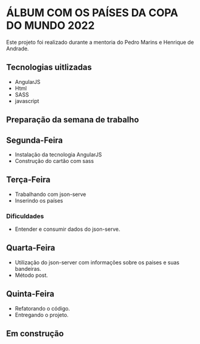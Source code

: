 # ÁLBUM COM OS PAÍSES DA COPA DO MUNDO 2022

Este projeto foi realizado durante a mentoria do Pedro Marins e Henrique de Andrade.

## Tecnologias uitlizadas

- AngularJS
- Html
- SASS
- javascript

## Preparação da semana de trabalho

## Segunda-Feira

- Instalação da tecnologia AngularJS
- Construção do cartão com sass

## Terça-Feira

- Trabalhando com json-serve
- Inserindo os países

### Dificuldades

- Entender e consumir dados do json-serve.

## Quarta-Feira

- Utilização do json-server com informações sobre os paises e suas bandeiras.
- Método post.

## Quinta-Feira

- Refatorando o código.
- Entregando o projeto.


## Em construção
